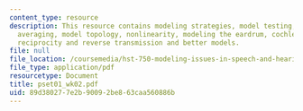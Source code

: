 ```yaml
---
content_type: resource
description: This resource contains modeling strategies, model testing, model success,
  averaging, model topology, nonlinearity, modeling the eardrum, cochlear compressibility,
  reciprocity and reverse transmission and better models.
file: null
file_location: /coursemedia/hst-750-modeling-issues-in-speech-and-hearing-spring-2006/89d380277e2b90092be863caa560886b_pset01_wk02.pdf
file_type: application/pdf
resourcetype: Document
title: pset01_wk02.pdf
uid: 89d38027-7e2b-9009-2be8-63caa560886b
---
```

